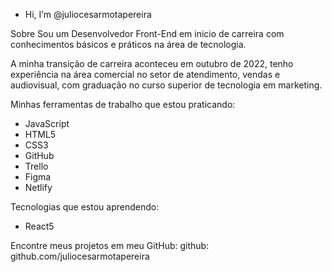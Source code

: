 - Hi, I’m @juliocesarmotapereira

Sobre
Sou um Desenvolvedor Front-End em inicio de carreira com conhecimentos básicos e práticos na área de tecnologia. 

A minha transição de carreira aconteceu em outubro de 2022, tenho experiência na área comercial no setor de atendimento, vendas e audiovisual, com graduação no curso superior de tecnologia em marketing. 

Minhas ferramentas de trabalho que estou praticando:
- JavaScript
- HTML5
- CSS3
- GitHub
- Trello 
- Figma
- Netlify 

Tecnologias que estou aprendendo: 
- React5

Encontre meus projetos em meu GitHub:
github: github.com/juliocesarmotapereira
